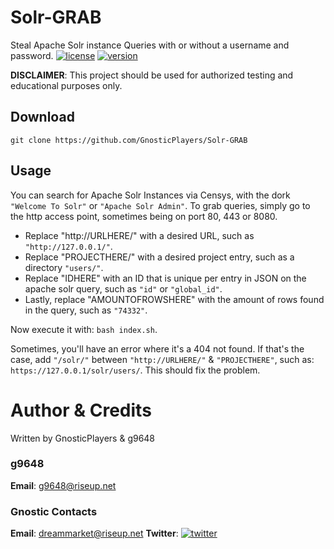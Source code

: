 # Solr-GRAB
Steal Apache Solr instance Queries with or without a username and password.
[![license](https://img.shields.io/badge/license-MIT-green.svg)](https://github.com/opensecs/GTP-Smash/blob/master/LICENSE)
[![version](https://img.shields.io/badge/version-1.0.0-blue.svg)](https://github.com/opensecs/GTP-Smash)

__DISCLAIMER__: This project should be used for authorized testing and educational purposes only.

## Download

```
git clone https://github.com/GnosticPlayers/Solr-GRAB
```

## Usage

You can search for Apache Solr Instances via Censys, with the dork ```"Welcome To Solr"``` or ```"Apache Solr Admin"```. To grab queries, simply go to the http access point, 
sometimes being on port 80, 443 or 8080. 

* Replace "http://URLHERE/" with a desired URL, such as ```"http://127.0.0.1/"```.
* Replace "PROJECTHERE/" with a desired project entry, such as a directory ```"users/"```.
* Replace "IDHERE" with an ID that is unique per entry in JSON on the apache solr query, such as ```"id"``` or ```"global_id"```.
* Lastly, replace "AMOUNTOFROWSHERE" with the amount of rows found in the query, such as ```"74332"```.

Now execute it with:
```bash index.sh```.

Sometimes, you'll have an error where it's a 404 not found. If that's the case, add ```"/solr/"``` between ```"http://URLHERE/"``` & ```"PROJECTHERE"```, such as:
```https://127.0.0.1/solr/users/```. This should fix the problem.

# Author & Credits

Written by GnosticPlayers & g9648

### g9648
__Email__: g9648@riseup.net

### Gnostic Contacts
__Email__: dreammarket@riseup.net
__Twitter__: [![twitter](https://img.shields.io/twitter/url/http/shields.io.svg?style=social)](https://twitter.com/GnosticPlayers)

